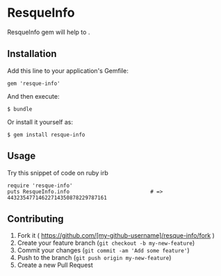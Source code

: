 # ResqueInfo

ResqueInfo gem will help to .

## Installation

Add this line to your application's Gemfile:

    gem 'resque-info'

And then execute:

    $ bundle

Or install it yourself as:

    $ gem install resque-info

## Usage

Try this snippet of code on ruby irb

    require 'resque-info'
    puts ResqueInfo.info                          # => 44323547714622714350878229787161


## Contributing

1. Fork it ( https://github.com/[my-github-username]/resque-info/fork )
2. Create your feature branch (`git checkout -b my-new-feature`)
3. Commit your changes (`git commit -am 'Add some feature'`)
4. Push to the branch (`git push origin my-new-feature`)
5. Create a new Pull Request
